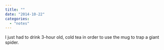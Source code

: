 ```yaml
---
title: ""
date: "2014-10-22"
categories: 
  - "notes"
---
```


I just had to drink 3-hour old, cold tea in order to use the mug to trap a giant spider.
